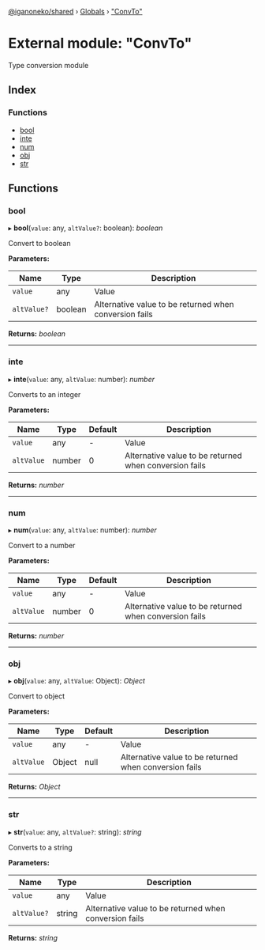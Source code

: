 [@iganoneko/shared](../README.md) › [Globals](../globals.md) › ["ConvTo"](_convto_.md)

# External module: "ConvTo"

Type conversion module

## Index

### Functions

* [bool](_convto_.md#bool)
* [inte](_convto_.md#inte)
* [num](_convto_.md#num)
* [obj](_convto_.md#obj)
* [str](_convto_.md#str)

## Functions

###  bool

▸ **bool**(`value`: any, `altValue?`: boolean): *boolean*

Convert to boolean

**Parameters:**

Name | Type | Description |
------ | ------ | ------ |
`value` | any | Value |
`altValue?` | boolean | Alternative value to be returned when conversion fails  |

**Returns:** *boolean*

___

###  inte

▸ **inte**(`value`: any, `altValue`: number): *number*

Converts to an integer

**Parameters:**

Name | Type | Default | Description |
------ | ------ | ------ | ------ |
`value` | any | - | Value |
`altValue` | number | 0 | Alternative value to be returned when conversion fails  |

**Returns:** *number*

___

###  num

▸ **num**(`value`: any, `altValue`: number): *number*

Convert to a number

**Parameters:**

Name | Type | Default | Description |
------ | ------ | ------ | ------ |
`value` | any | - | Value |
`altValue` | number | 0 | Alternative value to be returned when conversion fails  |

**Returns:** *number*

___

###  obj

▸ **obj**(`value`: any, `altValue`: Object): *Object*

Convert to object

**Parameters:**

Name | Type | Default | Description |
------ | ------ | ------ | ------ |
`value` | any | - | Value |
`altValue` | Object | null | Alternative value to be returned when conversion fails  |

**Returns:** *Object*

___

###  str

▸ **str**(`value`: any, `altValue?`: string): *string*

Converts to a string

**Parameters:**

Name | Type | Description |
------ | ------ | ------ |
`value` | any | Value |
`altValue?` | string | Alternative value to be returned when conversion fails  |

**Returns:** *string*
